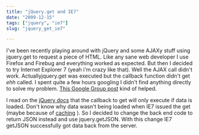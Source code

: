 ```yaml
---
title: "jQuery.get and IE7"
date: "2009-12-15"
tags: ["jquery", "ie7"]
slug: "jquery_get_ie7"

---
```


I've been recently playing around with jQuery and some AJAXy stuff using jquery.get to request a piece of HTML. Like any sane web developer I use Firefox and Firebug and everything worked as expected. But then I decided to try Internet Explorer 7 (yeah i'm crazy like that). Well the AJAX call didn't work. Actuallyjquery.get was executed but the callback function didn't get *ehh* called. I spent quite a few hours googling I didn't find anything directly to solve my problem.  [This Google Group post](http://groups.google.com/group/jquery-en/browse_thread/thread/a020397793239c51/01c74f0b75dd3f49?lnk=gst&q=get+ie7+callback#01c74f0b75dd3f49) kind of helped.

I read on the [jQuery docs](http://docs.jquery.com/Ajax/jQuery.get#urldatacallbacktype) that the callback to get will only execute if data is loaded. Don't know why data wasn't being loaded when IE7 issued the get (maybe because of [caching](http://groups.google.com/group/jquery-en/browse_thread/thread/a40b6fb572232e3b/662932a169dd4e14?lnk=gst&q=%24.ajax%28%29+firefox+ie7#662932a169dd4e14) ). So I decided to change the back end code to return JSON instead and use jquery.getJSON. With this change IE7 getJSON successfully got data back from the server.
